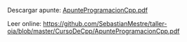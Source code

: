 Descargar apunte: [ApunteProgramacionCpp.pdf](https://github.com/SebastianMestre/taller-oia/files/11348754/ApunteProgramacionCpp.pdf)

Leer online: https://github.com/SebastianMestre/taller-oia/blob/master/CursoDeCpp/ApunteProgramacionCpp.pdf
